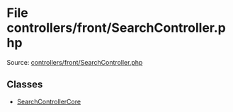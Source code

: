 File controllers/front/SearchController.php
=========

Source: [controllers/front/SearchController.php](https://github.com/PrestaShop/PrestaShop/blob/1.6.0.8/controllers/front/SearchController.php)


Classes
-------

* [SearchControllerCore](class.SearchControllerCore.md)

